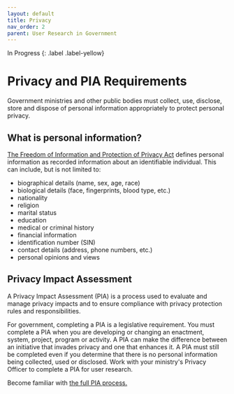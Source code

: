 ```yaml
---
layout: default
title: Privacy
nav_order: 2
parent: User Research in Government
---
```

In Progress
{: .label .label-yellow}

# Privacy and PIA Requirements

Government ministries and other public bodies must collect, use, disclose, store and dispose of personal information appropriately to protect personal privacy.

## What is personal information?
[The Freedom of Information and Protection of Privacy Act](http://www.bclaws.ca/Recon/document/ID/freeside/96165_00) defines personal information as recorded information about an identifiable individual. This can include, but is not limited to:

- biographical details (name, sex, age, race)
- biological details (face, fingerprints, blood type, etc.)
- nationality
- religion
- marital status
- education
- medical or criminal history
- financial information
- identification number (SIN)
- contact details (address, phone numbers, etc.)
- personal opinions and views

## Privacy Impact Assessment

A Privacy Impact Assessment (PIA) is a process used to evaluate and manage privacy impacts and to ensure compliance with privacy protection rules and responsibilities.

For government, completing a PIA is a legislative requirement. You must complete a PIA when you are developing or changing an enactment, system, project, program or activity. A PIA can make the difference between an initiative that invades privacy and one that enhances it. A PIA must still be completed even if you determine that there is no personal information being collected, used or disclosed. Work with your ministry's Privacy Officer to complete a PIA for user research.

Become familiar with [the full PIA process.](https://www2.gov.bc.ca/gov/content/governments/services-for-government/information-management-technology/privacy/privacy-impact-assessments)
